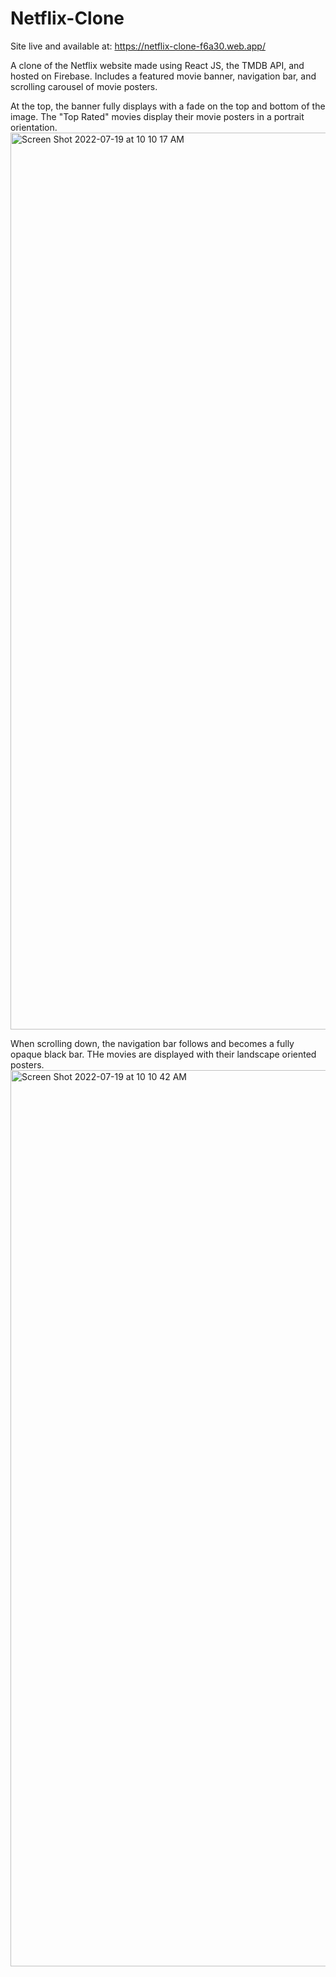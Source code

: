 # Netflix-Clone
Site live and available at: https://netflix-clone-f6a30.web.app/

A clone of the Netflix website made using React JS, the TMDB API, and hosted on Firebase. Includes a featured movie banner, navigation bar, and scrolling carousel of movie posters.

At the top, the banner fully displays with a fade on the top and bottom of the image. The "Top Rated" movies display their movie posters in a portrait orientation.
<img width="1435" alt="Screen Shot 2022-07-19 at 10 10 17 AM" src="https://user-images.githubusercontent.com/36748732/179809618-9bb059e3-4c68-4a8b-a522-5fc0f2768c77.png">

When scrolling down, the navigation bar follows and becomes a fully opaque black bar. THe movies are displayed with their landscape oriented posters.
<img width="1434" alt="Screen Shot 2022-07-19 at 10 10 42 AM" src="https://user-images.githubusercontent.com/36748732/179809627-4ef83c01-7041-4fc6-bbec-291b9426e7c3.png">
